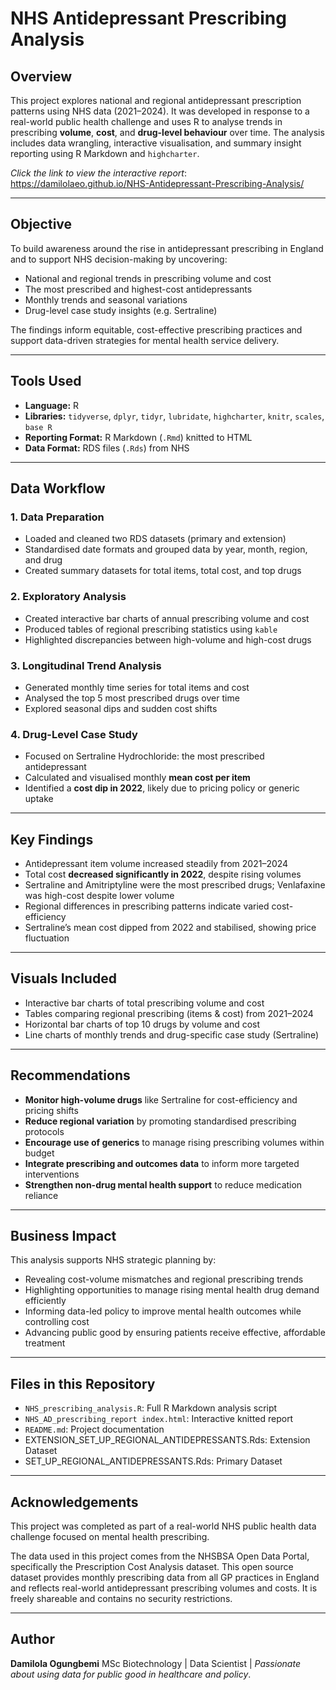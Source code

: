 # NHS Antidepressant Prescribing Analysis

## **Overview**

This project explores national and regional antidepressant prescription patterns using NHS data (2021–2024). It was developed in response to a real-world public health challenge and uses R to analyse trends in prescribing **volume**, **cost**, and **drug-level behaviour** over time. The analysis includes data wrangling, interactive visualisation, and summary insight reporting using R Markdown and `highcharter`.

*Click the link to view the interactive report*: 
https://damilolaeo.github.io/NHS-Antidepressant-Prescribing-Analysis/

---

## **Objective**

To build awareness around the rise in antidepressant prescribing in England and to support NHS decision-making by uncovering:

* National and regional trends in prescribing volume and cost
* The most prescribed and highest-cost antidepressants
* Monthly trends and seasonal variations
* Drug-level case study insights (e.g. Sertraline)

The findings inform equitable, cost-effective prescribing practices and support data-driven strategies for mental health service delivery.

---

## **Tools Used**

* **Language:** R
* **Libraries:** `tidyverse`, `dplyr`, `tidyr`, `lubridate`, `highcharter`, `knitr`, `scales`, `base R`
* **Reporting Format:** R Markdown (`.Rmd`) knitted to HTML
* **Data Format:** RDS files (`.Rds`) from NHS

---

## **Data Workflow**

### 1. Data Preparation

* Loaded and cleaned two RDS datasets (primary and extension)
* Standardised date formats and grouped data by year, month, region, and drug
* Created summary datasets for total items, total cost, and top drugs

### 2. Exploratory Analysis

* Created interactive bar charts of annual prescribing volume and cost
* Produced tables of regional prescribing statistics using `kable`
* Highlighted discrepancies between high-volume and high-cost drugs

### 3. Longitudinal Trend Analysis

* Generated monthly time series for total items and cost
* Analysed the top 5 most prescribed drugs over time
* Explored seasonal dips and sudden cost shifts

### 4. Drug-Level Case Study

* Focused on Sertraline Hydrochloride: the most prescribed antidepressant
* Calculated and visualised monthly **mean cost per item**
* Identified a **cost dip in 2022**, likely due to pricing policy or generic uptake

---

## **Key Findings**

* Antidepressant item volume increased steadily from 2021–2024
* Total cost **decreased significantly in 2022**, despite rising volumes
* Sertraline and Amitriptyline were the most prescribed drugs; Venlafaxine was high-cost despite lower volume
* Regional differences in prescribing patterns indicate varied cost-efficiency
* Sertraline’s mean cost dipped from 2022 and stabilised, showing price fluctuation

---

## **Visuals Included**

* Interactive bar charts of total prescribing volume and cost
* Tables comparing regional prescribing (items & cost) from 2021–2024
* Horizontal bar charts of top 10 drugs by volume and cost
* Line charts of monthly trends and drug-specific case study (Sertraline)

---

## **Recommendations**

* **Monitor high-volume drugs** like Sertraline for cost-efficiency and pricing shifts
* **Reduce regional variation** by promoting standardised prescribing protocols
* **Encourage use of generics** to manage rising prescribing volumes within budget
* **Integrate prescribing and outcomes data** to inform more targeted interventions
* **Strengthen non-drug mental health support** to reduce medication reliance

---

##  **Business Impact**

This analysis supports NHS strategic planning by:

* Revealing cost-volume mismatches and regional prescribing trends
* Highlighting opportunities to manage rising mental health drug demand efficiently
* Informing data-led policy to improve mental health outcomes while controlling cost
* Advancing public good by ensuring patients receive effective, affordable treatment

---

## **Files in this Repository**

* `NHS_prescribing_analysis.R`: Full R Markdown analysis script
* `NHS_AD_prescribing_report index.html`: Interactive knitted report
* `README.md`: Project documentation
* EXTENSION_SET_UP_REGIONAL_ANTIDEPRESSANTS.Rds: Extension Dataset
* SET_UP_REGIONAL_ANTIDEPRESSANTS.Rds: Primary Dataset


---

## **Acknowledgements**

This project was completed as part of a real-world NHS public health data challenge focused on mental health prescribing.

The data used in this project comes from the NHSBSA Open Data Portal, specifically the Prescription Cost Analysis dataset. This open source dataset provides monthly prescribing data from all GP practices in England and reflects real-world antidepressant prescribing volumes and costs. It is freely shareable and contains no security restrictions.

---

## **Author**

**Damilola Ogungbemi**
MSc Biotechnology | Data Scientist | *Passionate about using data for public good in healthcare and policy*.

